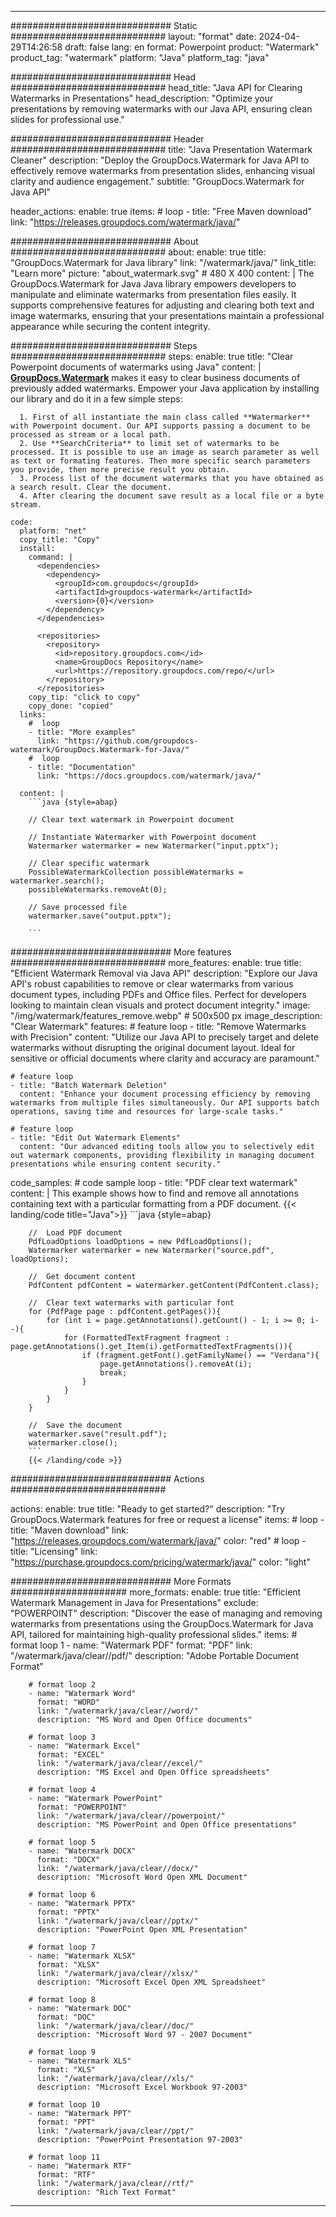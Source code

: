 
---
############################# Static ############################
layout: "format"
date:  2024-04-29T14:26:58
draft: false
lang: en
format: Powerpoint
product: "Watermark"
product_tag: "watermark"
platform: "Java"
platform_tag: "java"

############################# Head ############################
head_title: "Java API for Clearing Watermarks in Presentations"
head_description: "Optimize your presentations by removing watermarks with our Java API, ensuring clean slides for professional use."

############################# Header ############################
title: "Java Presentation Watermark Cleaner" 
description: "Deploy the GroupDocs.Watermark for Java API to effectively remove watermarks from presentation slides, enhancing visual clarity and audience engagement."
subtitle: "GroupDocs.Watermark for Java API" 

header_actions:
  enable: true
  items:
    #  loop
    - title: "Free Maven download"
      link: "https://releases.groupdocs.com/watermark/java/"
      
############################# About ############################
about:
    enable: true
    title: "GroupDocs.Watermark for Java library"
    link: "/watermark/java/"
    link_title: "Learn more"
    picture: "about_watermark.svg" # 480 X 400
    content: |
       The GroupDocs.Watermark for Java Java library empowers developers to manipulate and eliminate watermarks from presentation files easily. It supports comprehensive features for adjusting and clearing both text and image watermarks, ensuring that your presentations maintain a professional appearance while securing the content integrity.

############################# Steps ############################
steps:
    enable: true
    title: "Clear Powerpoint documents of watermarks using Java"
    content: |
      **[GroupDocs.Watermark](https://products.groupdocs.com/watermark/java/)** makes it easy to clear business documents of previously added watermarks. Empower your Java application by installing our library and do it in a few simple steps:
      
      1. First of all instantiate the main class called **Watermarker** with Powerpoint document. Our API supports passing a document to be processed as stream or a local path.
      2. Use **SearchCriteria** to limit set of watermarks to be processed. It is possible to use an image as search parameter as well as text or formating features. Then more specific search parameters you provide, then more precise result you obtain.
      3. Process list of the document watermarks that you have obtained as a search result. Clear the document.
      4. After clearing the document save result as a local file or a byte stream.
   
    code:
      platform: "net"
      copy_title: "Copy"
      install:
        command: |
          <dependencies>
            <dependency>
              <groupId>com.groupdocs</groupId>
              <artifactId>groupdocs-watermark</artifactId>
              <version>{0}</version>
            </dependency>
          </dependencies>

          <repositories>
            <repository>
              <id>repository.groupdocs.com</id>
              <name>GroupDocs Repository</name>
              <url>https://repository.groupdocs.com/repo/</url>
            </repository>
          </repositories>
        copy_tip: "click to copy"
        copy_done: "copied"
      links:
        #  loop
        - title: "More examples"
          link: "https://github.com/groupdocs-watermark/GroupDocs.Watermark-for-Java/"
        #  loop
        - title: "Documentation"
          link: "https://docs.groupdocs.com/watermark/java/"
          
      content: |
        ```java {style=abap}

        // Clear text watermark in Powerpoint document

        // Instantiate Watermarker with Powerpoint document
        Watermarker watermarker = new Watermarker("input.pptx");
        
        // Clear specific watermark
        PossibleWatermarkCollection possibleWatermarks = watermarker.search();
        possibleWatermarks.removeAt(0);

        // Save processed file
        watermarker.save("output.pptx");
        
        ```    
        
############################# More features ############################
more_features:
  enable: true
  title: "Efficient Watermark Removal via Java API"
  description: "Explore our Java API's robust capabilities to remove or clear watermarks from various document types, including PDFs and Office files. Perfect for developers looking to maintain clean visuals and protect document integrity."
  image: "/img/watermark/features_remove.webp" # 500x500 px
  image_description: "Clear Watermark"
  features:
    # feature loop
    - title: "Remove Watermarks with Precision"
      content: "Utilize our Java API to precisely target and delete watermarks without disrupting the original document layout. Ideal for sensitive or official documents where clarity and accuracy are paramount."

    # feature loop
    - title: "Batch Watermark Deletion"
      content: "Enhance your document processing efficiency by removing watermarks from multiple files simultaneously. Our API supports batch operations, saving time and resources for large-scale tasks."

    # feature loop
    - title: "Edit Out Watermark Elements"
      content: "Our advanced editing tools allow you to selectively edit out watermark components, providing flexibility in managing document presentations while ensuring content security."
      
  code_samples:
    # code sample loop
    - title: "PDF clear text watermark"
      content: |
        This example shows how to find and remove all annotations containing text with a particular formatting from a PDF document.
        {{< landing/code title="Java">}}
        ```java {style=abap}
        
        //  Load PDF document
        PdfLoadOptions loadOptions = new PdfLoadOptions();
        Watermarker watermarker = new Watermarker("source.pdf", loadOptions);

        //  Get document content
        PdfContent pdfContent = watermarker.getContent(PdfContent.class);

        //  Clear text watermarks with particular font
        for (PdfPage page : pdfContent.getPages()){
            for (int i = page.getAnnotations().getCount() - 1; i >= 0; i--){
                for (FormattedTextFragment fragment : page.getAnnotations().get_Item(i).getFormattedTextFragments()){
                    if (fragment.getFont().getFamilyName() == "Verdana"){
                        page.getAnnotations().removeAt(i);
                        break;
                    }
                }
            }
        }

        //  Save the document
        watermarker.save("result.pdf");
        watermarker.close();
        ```
        {{< /landing/code >}}


############################# Actions ############################

actions:
  enable: true
  title: "Ready to get started?"
  description: "Try GroupDocs.Watermark features for free or request a license"
  items:
    #  loop
    - title: "Maven download"
      link: "https://releases.groupdocs.com/watermark/java/"
      color: "red"
        #  loop
    - title: "Licensing"
      link: "https://purchase.groupdocs.com/pricing/watermark/java/"
      color: "light"


############################# More Formats #####################
more_formats:
    enable: true
    title: "Efficient Watermark Management in Java for Presentations"
    exclude: "POWERPOINT"
    description: "Discover the ease of managing and removing watermarks from presentations using the GroupDocs.Watermark for Java API, tailored for maintaining high-quality professional slides."
    items: 
        # format loop 1
        - name: "Watermark PDF"
          format: "PDF"
          link: "/watermark/java/clear//pdf/"
          description: "Adobe Portable Document Format"

        # format loop 2
        - name: "Watermark Word"
          format: "WORD"
          link: "/watermark/java/clear//word/"
          description: "MS Word and Open Office documents"
          
        # format loop 3
        - name: "Watermark Excel"
          format: "EXCEL"
          link: "/watermark/java/clear//excel/"
          description: "MS Excel and Open Office spreadsheets"

        # format loop 4
        - name: "Watermark PowerPoint"
          format: "POWERPOINT"
          link: "/watermark/java/clear//powerpoint/"
          description: "MS PowerPoint and Open Office presentations"

        # format loop 5
        - name: "Watermark DOCX"
          format: "DOCX"
          link: "/watermark/java/clear//docx/"
          description: "Microsoft Word Open XML Document"
          
        # format loop 6
        - name: "Watermark PPTX"
          format: "PPTX"
          link: "/watermark/java/clear//pptx/"
          description: "PowerPoint Open XML Presentation"
          
        # format loop 7
        - name: "Watermark XLSX"
          format: "XLSX"
          link: "/watermark/java/clear//xlsx/"
          description: "Microsoft Excel Open XML Spreadsheet"

        # format loop 8
        - name: "Watermark DOC"
          format: "DOC"
          link: "/watermark/java/clear//doc/"
          description: "Microsoft Word 97 - 2007 Document"

        # format loop 9
        - name: "Watermark XLS"
          format: "XLS"
          link: "/watermark/java/clear//xls/"
          description: "Microsoft Excel Workbook 97-2003"

        # format loop 10
        - name: "Watermark PPT"
          format: "PPT"
          link: "/watermark/java/clear//ppt/"
          description: "PowerPoint Presentation 97-2003"

        # format loop 11
        - name: "Watermark RTF"
          format: "RTF"
          link: "/watermark/java/clear//rtf/"
          description: "Rich Text Format"

---